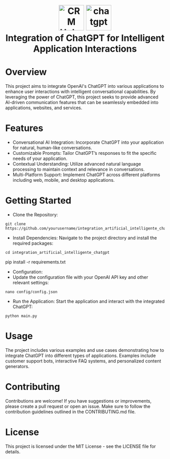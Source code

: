 <h1 align="center">
  <br>
  <a href="https://github.com/Vinteum-Software/integration-crm-hubspot-contacts/blob/main/project_logo.png"><img src="https://github.com/Vinteum-Software/integration-crm-hubspot-contacts/blob/main/project_logo.png" alt="CRM Hubspot" width="80"></a>
  <a href="https://upload.wikimedia.org/wikipedia/commons/thumb/0/04/ChatGPT_logo.svg/2048px-ChatGPT_logo.svg.png"><img src="https://upload.wikimedia.org/wikipedia/commons/thumb/0/04/ChatGPT_logo.svg/2048px-ChatGPT_logo.svg.png" alt="chatgpt" width="80"></a>
  <br>
  Integration of ChatGPT for Intelligent Application Interactions
  <br>
</h1>

# Overview

This project aims to integrate OpenAI's ChatGPT into various applications to enhance user interactions with intelligent conversational capabilities. By leveraging the power of ChatGPT, this project seeks to provide advanced AI-driven communication features that can be seamlessly embedded into applications, websites, and services.

# Features

- Conversational AI Integration: Incorporate ChatGPT into your application for natural, human-like conversations.
- Customizable Prompts: Tailor ChatGPT’s responses to fit the specific needs of your application.
- Contextual Understanding: Utilize advanced natural language processing to maintain context and relevance in conversations.
- Multi-Platform Support: Implement ChatGPT across different platforms including web, mobile, and desktop applications.

# Getting Started

- Clone the Repository:

```
git clone https://github.com/yourusername/integration_artificial_intelligente_chatgpt.git
```

- Install Dependencies:
Navigate to the project directory and install the required packages:

```
cd integration_artificial_intelligente_chatgpt
```

pip install -r requirements.txt
- Configuration:
- Update the configuration file with your OpenAI API key and other relevant settings:

```
nano config/config.json
```

- Run the Application:
Start the application and interact with the integrated ChatGPT:

```
python main.py
```

# Usage

The project includes various examples and use cases demonstrating how to integrate ChatGPT into different types of applications. Examples include customer support bots, interactive FAQ systems, and personalized content generators.

# Contributing

Contributions are welcome! If you have suggestions or improvements, please create a pull request or open an issue. Make sure to follow the contribution guidelines outlined in the CONTRIBUTING.md file.

# License

This project is licensed under the MIT License - see the LICENSE file for details.
